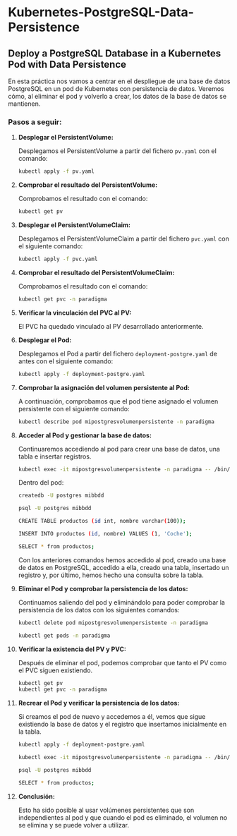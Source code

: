 # Kubernetes-PostgreSQL-Data-Persistence

## Deploy a PostgreSQL Database in a Kubernetes Pod with Data Persistence

En esta práctica nos vamos a centrar en el despliegue de una base de datos PostgreSQL en un pod de Kubernetes con persistencia de datos. Veremos cómo, al eliminar el pod y volverlo a crear, los datos de la base de datos se mantienen.

### Pasos a seguir:

1. **Desplegar el PersistentVolume:**

   Desplegamos el PersistentVolume a partir del fichero `pv.yaml` con el comando:

   ```bash
   kubectl apply -f pv.yaml
   ```

2. **Comprobar el resultado del PersistentVolume:**

   Comprobamos el resultado con el comando:

   ```bash
   kubectl get pv
   ```

3. **Desplegar el PersistentVolumeClaim:**

   Desplegamos el PersistentVolumeClaim a partir del fichero `pvc.yaml` con el siguiente comando:

   ```bash
   kubectl apply -f pvc.yaml
   ```

4. **Comprobar el resultado del PersistentVolumeClaim:**

   Comprobamos el resultado con el comando:

   ```bash
   kubectl get pvc -n paradigma
   ```

5. **Verificar la vinculación del PVC al PV:**

   El PVC ha quedado vinculado al PV desarrollado anteriormente.

6. **Desplegar el Pod:**

   Desplegamos el Pod a partir del fichero `deployment-postgre.yaml` de antes con el siguiente comando:

   ```bash
   kubectl apply -f deployment-postgre.yaml
   ```

7. **Comprobar la asignación del volumen persistente al Pod:**

   A continuación, comprobamos que el pod tiene asignado el volumen persistente con el siguiente comando:

   ```bash
   kubectl describe pod mipostgresvolumenpersistente -n paradigma
   ```

8. **Acceder al Pod y gestionar la base de datos:**

   Continuaremos accediendo al pod para crear una base de datos, una tabla e insertar registros.

   ```bash
   kubectl exec -it mipostgresvolumenpersistente -n paradigma -- /bin/bash
   ```

   Dentro del pod:

   ```bash
   createdb -U postgres mibbdd

   psql -U postgres mibbdd

   CREATE TABLE productos (id int, nombre varchar(100));

   INSERT INTO productos (id, nombre) VALUES (1, 'Coche');

   SELECT * from productos;
   ```

   Con los anteriores comandos hemos accedido al pod, creado una base de datos en PostgreSQL, accedido a ella, creado una tabla, insertado un registro y, por último, hemos hecho una consulta sobre la tabla.

9. **Eliminar el Pod y comprobar la persistencia de los datos:**

   Continuamos saliendo del pod y eliminándolo para poder comprobar la persistencia de los datos con los siguientes comandos:

   ```bash
   kubectl delete pod mipostgresvolumenpersistente -n paradigma

   kubectl get pods -n paradigma
   ```

10. **Verificar la existencia del PV y PVC:**

    Después de eliminar el pod, podemos comprobar que tanto el PV como el PVC siguen existiendo.

    ```bash
    kubectl get pv
    kubectl get pvc -n paradigma
    ```

11. **Recrear el Pod y verificar la persistencia de los datos:**

    Si creamos el pod de nuevo y accedemos a él, vemos que sigue existiendo la base de datos y el registro que insertamos inicialmente en la tabla.

    ```bash
    kubectl apply -f deployment-postgre.yaml

    kubectl exec -it mipostgresvolumenpersistente -n paradigma -- /bin/bash

    psql -U postgres mibbdd

    SELECT * from productos;
    ```

12. **Conclusión:**

    Esto ha sido posible al usar volúmenes persistentes que son independientes al pod y que cuando el pod es eliminado, el volumen no se elimina y se puede volver a utilizar.
